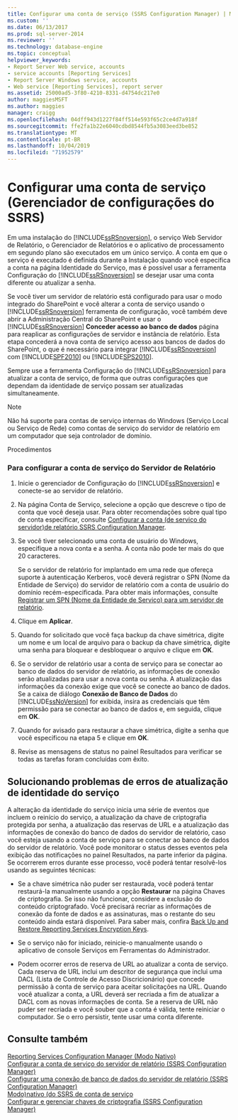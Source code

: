 ```yaml
---
title: Configurar uma conta de serviço (SSRS Configuration Manager) | Microsoft Docs
ms.custom: ''
ms.date: 06/13/2017
ms.prod: sql-server-2014
ms.reviewer: ''
ms.technology: database-engine
ms.topic: conceptual
helpviewer_keywords:
- Report Server Web service, accounts
- service accounts [Reporting Services]
- Report Server Windows service, accounts
- Web service [Reporting Services], report server
ms.assetid: 25000ad5-3f80-4210-8331-d4754dc217e0
author: maggiesMSFT
ms.author: maggies
manager: craigg
ms.openlocfilehash: 04dff943d1227f84ff514e593f65c2ce4d7a918f
ms.sourcegitcommit: ffe2fa1b22e6040cdbd8544fb5a3083eed3be852
ms.translationtype: MT
ms.contentlocale: pt-BR
ms.lasthandoff: 10/04/2019
ms.locfileid: "71952579"
---
```

# <a name="configure-a-service-account-ssrs-configuration-manager"></a>Configurar uma conta de serviço (Gerenciador de configurações do SSRS)
  Em uma instalação do [!INCLUDE[ssRSnoversion](../../includes/ssrsnoversion-md.md)], o serviço Web Servidor de Relatório, o Gerenciador de Relatórios e o aplicativo de processamento em segundo plano são executados em um único serviço. A conta em que o serviço é executado é definida durante a Instalação quando você especifica a conta na página Identidade do Serviço, mas é possível usar a ferramenta Configuração do [!INCLUDE[ssRSnoversion](../../includes/ssrsnoversion-md.md)] se desejar usar uma conta diferente ou atualizar a senha.  
  
 Se você tiver um servidor de relatório está configurado para usar o modo integrado do SharePoint e você alterar a conta de serviço usando o [!INCLUDE[ssRSnoversion](../../includes/ssrsnoversion-md.md)] ferramenta de configuração, você também deve abrir a Administração Central do SharePoint e usar o [!INCLUDE[ssRSnoversion](../../includes/ssrsnoversion-md.md)] **Conceder acesso ao banco de dados** página para reaplicar as configurações de servidor e instância de relatório. Esta etapa concederá a nova conta de serviço acesso aos bancos de dados do SharePoint, o que é necessário para integrar [!INCLUDE[ssRSnoversion](../../includes/ssrsnoversion-md.md)] com [!INCLUDE[SPF2010](../../includes/spf2010-md.md)] ou [!INCLUDE[SPS2010](../../includes/sps2010-md.md)].  
  
 Sempre use a ferramenta Configuração do [!INCLUDE[ssRSnoversion](../../includes/ssrsnoversion-md.md)] para atualizar a conta de serviço, de forma que outras configurações que dependam da identidade de serviço possam ser atualizadas simultaneamente.  
  
> [!NOTE]  
>  Não há suporte para contas de serviço internas do Windows (Serviço Local ou Serviço de Rede) como contas de serviço do servidor de relatório em um computador que seja controlador de domínio.  
  
 Procedimentos  
  
### <a name="to-configure-the-report-server-service-account"></a>Para configurar a conta de serviço do Servidor de Relatório  
  
1.  Inicie o gerenciador de Configuração do [!INCLUDE[ssRSnoversion](../../includes/ssrsnoversion-md.md)] e conecte-se ao servidor de relatório.  
  
2.  Na página Conta de Serviço, selecione a opção que descreve o tipo de conta que você deseja usar. Para obter recomendações sobre qual tipo de conta especificar, consulte [Configurar a conta &#40;de serviço do servidor&#41;de relatório SSRS Configuration Manager](../../reporting-services/install-windows/configure-the-report-server-service-account-ssrs-configuration-manager.md).  
  
3.  Se você tiver selecionado uma conta de usuário do Windows, especifique a nova conta e a senha. A conta não pode ter mais do que 20 caracteres.  
  
     Se o servidor de relatório for implantado em uma rede que ofereça suporte à autenticação Kerberos, você deverá registrar o SPN (Nome da Entidade de Serviço) do servidor de relatório com a conta de usuário do domínio recém-especificada. Para obter mais informações, consulte [Registrar um SPN &#40;Nome da Entidade de Serviço&#41; para um servidor de relatório](../../reporting-services/report-server/register-a-service-principal-name-spn-for-a-report-server.md).  
  
4.  Clique em **Aplicar**.  
  
5.  Quando for solicitado que você faça backup da chave simétrica, digite um nome e um local de arquivo para o backup da chave simétrica, digite uma senha para bloquear e desbloquear o arquivo e clique em **OK**.  
  
6.  Se o servidor de relatório usar a conta de serviço para se conectar ao banco de dados do servidor de relatório, as informações de conexão serão atualizadas para usar a nova conta ou senha. A atualização das informações da conexão exige que você se conecte ao banco de dados. Se a caixa de diálogo **Conexão de Banco de Dados** do [!INCLUDE[ssNoVersion](../../includes/ssnoversion-md.md)] for exibida, insira as credenciais que têm permissão para se conectar ao banco de dados e, em seguida, clique em **OK**.  
  
7.  Quando for avisado para restaurar a chave simétrica, digite a senha que você especificou na etapa 5 e clique em **OK**.  
  
8.  Revise as mensagens de status no painel Resultados para verificar se todas as tarefas foram concluídas com êxito.  
  
## <a name="troubleshooting-service-identity-update-errors"></a>Solucionando problemas de erros de atualização de identidade do serviço  
 A alteração da identidade do serviço inicia uma série de eventos que incluem o reinício do serviço, a atualização da chave de criptografia protegida por senha, a atualização das reservas de URL e a atualização das informações de conexão do banco de dados do servidor de relatório, caso você esteja usando a conta de serviço para se conectar ao banco de dados do servidor de relatório. Você pode monitorar o status desses eventos pela exibição das notificações no painel Resultados, na parte inferior da página. Se ocorrerem erros durante esse processo, você poderá tentar resolvê-los usando as seguintes técnicas:  
  
-   Se a chave simétrica não puder ser restaurada, você poderá tentar restaurá-la manualmente usando a opção **Restaurar** na página Chaves de criptografia. Se isso não funcionar, considere a exclusão do conteúdo criptografado. Você precisará recriar as informações de conexão da fonte de dados e as assinaturas, mas o restante do seu conteúdo ainda estará disponível. Para saber mais, confira [Back Up and Restore Reporting Services Encryption Keys](../../reporting-services/install-windows/ssrs-encryption-keys-back-up-and-restore-encryption-keys.md).  
  
-   Se o serviço não for iniciado, reinicie-o manualmente usando o aplicativo de console Serviços em Ferramentas do Administrador.  
  
-   Podem ocorrer erros de reserva de URL ao atualizar a conta de serviço. Cada reserva de URL inclui um descritor de segurança que inclui uma DACL (Lista de Controle de Acesso Discricionário) que concede permissão à conta de serviço para aceitar solicitações na URL. Quando você atualizar a conta, a URL deverá ser recriada a fim de atualizar a DACL com as novas informações de conta. Se a reserva de URL não puder ser recriada e você souber que a conta é válida, tente reiniciar o computador. Se o erro persistir, tente usar uma conta diferente.  
  
## <a name="see-also"></a>Consulte também  
 [Reporting Services Configuration Manager &#40;Modo Nativo&#41;](../../../2014/sql-server/install/reporting-services-configuration-manager-native-mode.md)   
 [Configurar a conta de serviço do servidor de relatório &#40;SSRS Configuration Manager&#41;](../../reporting-services/install-windows/configure-the-report-server-service-account-ssrs-configuration-manager.md)   
 [Configurar uma conexão de banco de dados do servidor de relatório &#40;SSRS Configuration Manager&#41;](../../../2014/sql-server/install/configure-a-report-server-database-connection-ssrs-configuration-manager.md)   
 [Modo&#41;nativo &#40;do SSRS de conta de serviço](../../../2014/sql-server/install/service-account-ssrs-native-mode.md)   
 [Configurar e gerenciar chaves de criptografia &#40;SSRS Configuration Manager&#41;](../../reporting-services/install-windows/ssrs-encryption-keys-manage-encryption-keys.md)  
  
  
